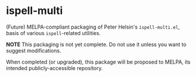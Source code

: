 # ispell-multi

(Future) MELPA-compliant packaging of Peter Helsin's
`ispell-multi.el`, basis of various `ispell`-related utilities.

**NOTE** This packaging is not yet complete. Do not use it unless you
want to suggest modifications.

When completed (or upgraded), this package will be proposed to MELPA,
its intended publicly-accessible repository.

